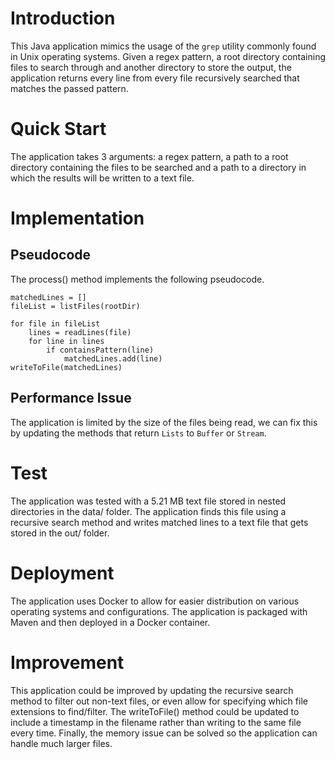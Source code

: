 # Introduction
This Java application mimics the usage of the `grep` utility commonly found in Unix operating systems. Given a regex pattern, a root directory containing files to search through and another directory to store the output, the application returns every line from every file recursively searched that matches the passed pattern.

# Quick Start
The application takes 3 arguments: a regex pattern, a path to a root directory containing the files to be searched and a path to a directory in which the results will be written to a text file.

# Implementation

## Pseudocode
The process() method implements the following pseudocode.
```
matchedLines = []
fileList = listFiles(rootDir)

for file in fileList
    lines = readLines(file)
    for line in lines
        if containsPattern(line)
            matchedLines.add(line)
writeToFile(matchedLines)
```

## Performance Issue
The application is limited by the size of the files being read, we can fix this by updating the methods that return `Lists` to `Buffer` or `Stream`.

# Test
The application was tested with a 5.21 MB text file stored in nested directories in the data/ folder. The application finds this file using a recursive search method and writes matched lines to a text file that gets stored in the out/ folder.

# Deployment
The application uses Docker to allow for easier distribution on various operating systems and configurations. The application is packaged with Maven and then deployed in a Docker container.

# Improvement
This application could be improved by updating the recursive search method to filter out non-text files, or even allow for specifying which file extensions to find/filter. The writeToFile() method could be updated to include a timestamp in the filename rather than writing to the same file every time. Finally, the memory issue can be solved so the application can handle much larger files.